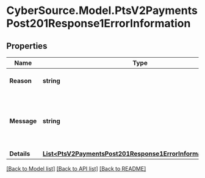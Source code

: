 # CyberSource.Model.PtsV2PaymentsPost201Response1ErrorInformation
## Properties

Name | Type | Description | Notes
------------ | ------------- | ------------- | -------------
**Reason** | **string** | The reason of the status.  | [optional] 
**Message** | **string** | The detail message related to the status and reason listed above. | [optional] 
**Details** | [**List&lt;PtsV2PaymentsPost201Response1ErrorInformationDetails&gt;**](PtsV2PaymentsPost201Response1ErrorInformationDetails.md) |  | [optional] 

[[Back to Model list]](../README.md#documentation-for-models) [[Back to API list]](../README.md#documentation-for-api-endpoints) [[Back to README]](../README.md)


